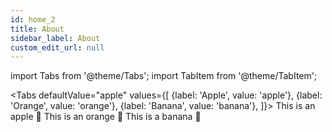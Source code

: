 ```yaml
---
id: home_2
title: About
sidebar_label: About
custom_edit_url: null
---
```


import Tabs from '@theme/Tabs';
import TabItem from '@theme/TabItem';

<Tabs
defaultValue="apple"
values={[
{label: 'Apple', value: 'apple'},
{label: 'Orange', value: 'orange'},
{label: 'Banana', value: 'banana'},
]}>
<TabItem value="apple">This is an apple 🍎</TabItem>
<TabItem value="orange">This is an orange 🍊</TabItem>
<TabItem value="banana">This is a banana 🍌</TabItem>
</Tabs>
